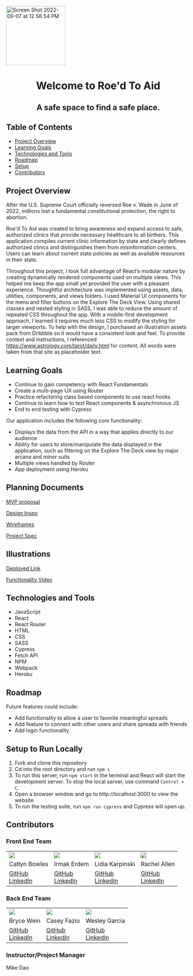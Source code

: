 <img width="162" alt="Screen Shot 2022-09-07 at 12 58 54 PM" src="https://user-images.githubusercontent.com/98505112/188956585-a0ee3aee-3dd1-410f-8832-bea009455933.png">
 <h1 align="center"> Welcome to Roe'd To Aid </h1>
<h2  align="center">A safe space to find a safe place. </h2>

## Table of Contents

- [Project Overview](#project-overview)
- [Learning Goals](#learning-goals)
- [Technologies and Tools](#technologies-and-tools)
- [Roadmap](#roadmap)
- [Setup](#setup)
- [Contributors](#contributors)

## Project Overview

After the U.S. Supreme Court officially reversed Roe v. Wade in June of 2022, millions lost a fundamental constitutional protection, the right to abortion.

Roe'd To Aid was created to bring awareness and expand access to safe, authorized clinics that provide necessary healthcare to all birthers. This application compiles current clinic information by state and clearly defines authorized clinics and distinguishes them from misinformation centers. Users can learn about current state policies as well as available resources in their state.

Throughout this project, I took full advantage of React’s modular nature by creating dynamically rendered components used on multiple views. This helped me keep the app small yet provided the user with a pleasant experience. Thoughtful architecture was implemented using assets, data, utilities, components, and views folders. I used Material UI components for the menu and filter buttons on the Explore The Deck View. Using shared classes and nested styling in SASS, I was able to reduce the amount of repeated CSS throughout the app. With a mobile-first development approach, I learned it requires much less CSS to modify the styling for larger viewports. To help with the design, I purchased an illustration assets pack from Dribbble so it would have a consistent look and feel. To provide context and instructions, I referenced https://www.astrology.com/tarot/daily.html for content. All words were taken from that site as placeholder text.

## Learning Goals

- Continue to gain competency with React Fundamentals
- Create a multi-page UX using Router
- Practice refactoring class based components to use react hooks
- Continue to learn how to test React components & asynchronous JS
- End to end testing with Cypress

Our application includes the following core functionality:

- Displays the data from the API in a way that applies directly to our audience
- Ability for users to store/manipulate the data displayed in the application, such as filtering on the Explore The Deck view by major arcana and minor suits
- Multiple views handled by Router
- App deployment using Heroku

## Planning Documents

[MVP proposal](https://docs.google.com/document/d/1eDzOwcUQOxsWh6uXOyawd2NmG0x2y0A1H9xh6m3zs7s/edit)

[Design Inspo](https://docs.google.com/document/d/1iDrh_PzEPID617UXV8rjnBhG76k7Y7-3BH_rHk6suMc/edit)

[Wireframes](https://drive.google.com/file/d/19KhIxJ7ZgmV0XLT8SNrTL9Igll_3zSd1/view?ths=true)

[Project Spec](https://frontend.turing.edu/projects/module-3/showcase.html)

## Illustrations

[Deployed Link](https://witchcraft-tarot.herokuapp.com/)

[Functionality Video](https://vimeo.com/737363654/9e612fbefb)

## Technologies and Tools

- JavaScript
- React
- React Router
- HTML
- CSS
- SASS
- Cypress
- Fetch API
- NPM
- Webpack
- Heroku

## Roadmap

Future features could include:

- Add functionality to allow a user to favorite meaningful spreads
- Add feature to connect with other users and share spreads with friends
- Add login functionality 

## Setup to Run Locally

1. Fork and clone this repository
2. Cd into the root directory and run `npm i`
3. To run this server, run `npm start` in the terminal and React will start the development server. To stop the local server, use command `Control + C`.
4. Open a browser window and go to http://localhost:3000 to view the website
5. To run the testing suite, run `npm run cypress` and Cypress will open up.


## Contributors

### Front End Team
<table>
  <tr>
    <td><img src="https://avatars.githubusercontent.com/u/98493391?s=120&v=4"></td>
    <td><img src="https://avatars.githubusercontent.com/u/90080658?s=120&v=4"></td>
    <td><img src="https://avatars.githubusercontent.com/u/99596577?s=120&v=4"></td>
    <td><img src="https://avatars.githubusercontent.com/u/98505112?s=120&v=4"></td>
  </tr>
  <tr>
    <td>Catlyn Bowles</td>
    <td>Irmak Erdem</td>
    <td>Lidia Karpinski</td>
    <td>Rachel Allen</td>
  </tr>
  <tr>
    <td>
      <a href="https://github.com/catlynbowles">GitHub</a><br>
      <a href="https://www.linkedin.com/in/catlyn-bowles/">LinkedIn</a>
    </td>
    <td>
      <a href="https://github.com/irmakerdem">GitHub</a><br>
      <a href="https://www.linkedin.com/in/irmakerdem/">LinkedIn</a>
    </td>
    <td>
      <a href="https://github.com/lkarpins">GitHub</a><br>
      <a href="https://www.linkedin.com/in/lidia-karpinski/">LinkedIn</a>
    </td>
    <td>
      <a href="https://github.com/Rallen13">GitHub</a><br>
      <a href="https://www.linkedin.com/in/rachel-lynn-allen/">LinkedIn</a>
    </td>
  </tr>
</table>

### Back End Team
<table>
  <tr>
    <td><img src="https://avatars.githubusercontent.com/u/85247765?s=120&v=4"></td>
    <td><img src="https://avatars.githubusercontent.com/u/98674727?s=120&v=4"></td>
    <td><img src="https://avatars.githubusercontent.com/u/98676136?s=120&v=4"></td>
  </tr>
  <tr>
    <td>Bryce Wein</td>
    <td>Casey Fazio</td>
    <td>Wesley Garcia</td>
  </tr>
  <tr>
    <td>
      <a href="https://github.com/bwbolt">GitHub</a><br>
      <a href="https://www.linkedin.com/in/bryce-wein/">LinkedIn</a>
    </td>
    <td>
      <a href="https://github.com/casefaz">GitHub</a><br>
      <a href="https://www.linkedin.com/in/casey-fazio-7ba04149/">LinkedIn</a>
    </td>
    <td>
      <a href="https://github.com/wesatt">GitHub</a><br>
      <a href="https://www.linkedin.com/in/wesley-garcia-attech/">LinkedIn</a>
    </td>
  </tr>
</table>

### Instructor/Project Manager
Mike Dao
